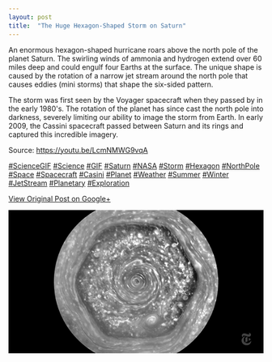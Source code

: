 ```yaml
---
layout: post
title:  "The Huge Hexagon-Shaped Storm on Saturn"
---
```


An enormous hexagon-shaped hurricane roars above the north pole of the planet
Saturn. The swirling winds of ammonia and hydrogen extend over 60 miles deep
and could engulf four Earths at the surface. The unique shape is caused by the
rotation of a narrow jet stream around the north pole that causes eddies (mini
storms) that shape the six-sided pattern.  
  
The storm was first seen by the Voyager spacecraft when they passed by in the
early 1980's. The rotation of the planet has since cast the north pole into
darkness, severely limiting our ability to image the storm from Earth. In
early 2009, the Cassini spacecraft passed between Saturn and its rings and
captured this incredible imagery.  
  
Source: <https://youtu.be/LcmNMWG9vqA>  
  
[#ScienceGIF](https://plus.google.com/s/%23ScienceGIF/posts)
[#Science](https://plus.google.com/s/%23Science/posts)
[#GIF](https://plus.google.com/s/%23GIF/posts)
[#Saturn](https://plus.google.com/s/%23Saturn/posts)
[#NASA](https://plus.google.com/s/%23NASA/posts)
[#Storm](https://plus.google.com/s/%23Storm/posts)
[#Hexagon](https://plus.google.com/s/%23Hexagon/posts)
[#NorthPole](https://plus.google.com/s/%23NorthPole/posts)
[#Space](https://plus.google.com/s/%23Space/posts)
[#Spacecraft](https://plus.google.com/s/%23Spacecraft/posts)
[#Casini](https://plus.google.com/s/%23Casini/posts)
[#Planet](https://plus.google.com/s/%23Planet/posts)
[#Weather](https://plus.google.com/s/%23Weather/posts)
[#Summer](https://plus.google.com/s/%23Summer/posts)
[#Winter](https://plus.google.com/s/%23Winter/posts)
[#JetStream](https://plus.google.com/s/%23JetStream/posts)
[#Planetary](https://plus.google.com/s/%23Planetary/posts)
[#Exploration](https://plus.google.com/s/%23Exploration/posts)

[View Original Post on Google+](https://plus.google.com/+ColinSullender/posts/TLYP8u8XLKY)

![The Huge Hexagon-Shaped Storm on Saturn](/assets/img/2016-03-26-The-Huge-HexagonShaped-Storm-on-Saturn.gif)
